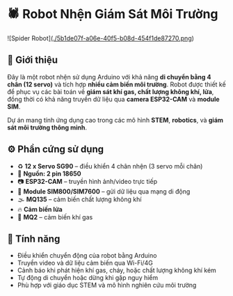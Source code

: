 # 🕷️ Robot Nhện Giám Sát Môi Trường

![Spider Robot][(./5b1de07f-a06e-40f5-b08d-454f1de87270.png](https://imgur.com/a/q4uGww6))

## 📌 Giới thiệu

Đây là một robot nhện sử dụng Arduino với khả năng **di chuyển bằng 4 chân (12 servo)** và tích hợp **nhiều cảm biến môi trường**. Robot được thiết kế để phục vụ các bài toán về **giám sát khí gas, chất lượng không khí, lửa**, đồng thời có khả năng truyền dữ liệu qua **camera ESP32-CAM** và **module SIM**.

Dự án mang tính ứng dụng cao trong các mô hình **STEM**, **robotics**, và **giám sát môi trường thông minh**.

## ⚙️ Phần cứng sử dụng

- ♻️ **12 x Servo SG90** – điều khiển 4 chân nhện (3 servo mỗi chân)
- 🔋 **Nguồn: 2 pin 18650**
- 📷 **ESP32-CAM** – truyền hình ảnh/video trực tiếp
- 📡 **Module SIM800/SIM7600** – gửi dữ liệu qua mạng di động
- 🌫️ **MQ135** – cảm biến chất lượng không khí
- 🔥 **Cảm biến lửa**
- 💨 **MQ2** – cảm biến khí gas

## 🧠 Tính năng

- Điều khiển chuyển động của robot bằng Arduino
- Truyền video và dữ liệu cảm biến qua Wi-Fi/4G
- Cảnh báo khi phát hiện khí gas, cháy, hoặc chất lượng không khí kém
- Tự động di chuyển hoặc dừng khi gặp nguy hiểm
- Phù hợp với giáo dục STEM và mô hình nghiên cứu môi trường

